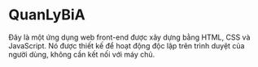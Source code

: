 # QuanLyBiA
Đây là một ứng dụng web front-end được xây dựng bằng HTML, CSS và JavaScript. Nó được thiết kế để hoạt động độc lập trên trình duyệt của người dùng, không cần kết nối với máy chủ.

